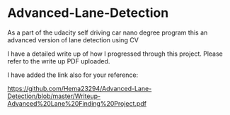 # Advanced-Lane-Detection
As a part of the udacity self driving car nano degree program this an advanced version of lane detection using CV

I have a detailed write up of how I progressed through this project. Please refer to the write up PDF uploaded.

I have added the link also for your reference:

https://github.com/Hema23294/Advanced-Lane-Detection/blob/master/Writeup-Advanced%20Lane%20Finding%20Project.pdf
